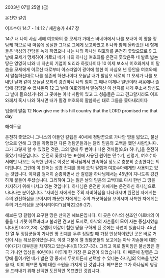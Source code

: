 2003년 07월 25일 (금)

온전한 갈렙



여호수아 14:7 - 14:12 / 새찬송가 447 장


14:7 내 나이 사십 세에 여호와의 종 모세가 가데스 바네아에서 나를 보내어 이 땅을 정탐케 하므로 내 마음에 성실한 그대로 그에게 보고하였고
8 나와 함께 올라갔던 내 형제들은 백성의 간담을 녹게 하였으나 나는 나의 하나님 여호와를 온전히 좇았으므로
9 그 날에 모세가 맹세하여 가로되 네가 나의 하나님 여호와를 온전히 좇았은즉 네 발로 밟는 땅은 영영히 너와 네 자손의 기업이 되리라 하였나이다
10 이제 보소서 어호와께서 이 말씀을 모세에게 이르신 때로부터 이스라엘이 광야에 행한 이 사십오 년 동안을 여호와께서 말씀하신대로 나를 생존케 하셨나이다 오늘날 내가 팔십오 세로되
11 모세가 나를 보내던 날과 같이 오늘날 오히려 강건하니 나의 힘이 그 때나 이제나 일반이라 싸움에나 출입에 감당할 수 있사온즉
12 그 날에 여호와께서 말씀하신 이 산지를 내게 주소서 당신도 그 날에 들으셨거니와 그 곳에는 아낙 사람이 있고 그 성읍들은 크고 견고할지라도 여호와께서 혹시 나와 하시면 내가 필경 여호와의 말씀하신 대로 그들을 쫓아내리이다

입술의 말씀
12 Now give me this hill country that the LORD promised me that day

해석도움





온전히 좇았으니
그나스의 아들인 갈렙은 40세에 정탐꾼으로 가나안 땅을 밟았고, 불신앙으로 인해 그 땅을 악평했던 다른 정탐꾼들과는 달리 믿음의 고백을 했던 사람입니다.  그가 그렇게 할 수 있었던 것은, 그의 말에 두 번이나 나온 것처럼(8,9) 하나님을 온전히 좇았기 때문입니다.  '온전히 좇았다'는 표현에 사용된 원어는 민수기, 신명기, 여호수아서에만 나오는 독특한 단어로 이것은 하나님께서 만족하실 정도로 충분히 순종한다는 의미입니다.  그런데 이 단어는 성경 전체를 통해 오직 갈렙과 여호수아에게만 사용되고 있는 것입니다.  이처럼 철저히 순종하면서 산 갈렙을 하나님께서는 45년이 지나도록 강건하게 붙들어 주셨습니다.  그리하여 그는 젊은 날의 믿음의 고백대로 다시 한번 그 땅을 차지하기 위해 나서고 있는 것입니다.  하나님은 온전한 자에게는 온전하신 하나님으로 나타나는 분이십니다.  "자비한 자에게는 주의 자비하심을 나타내시며 완전한 자에게는 주의 완전하심을 보이시며 깨끗한 자에게는 주의 깨끗하심을 보이시며 사특한 자에게는 주의 거스리심을 보이시리이다"(삼하22:26-27).

헤브론 땅
갈렙이 요구한 땅은 산지인 헤브론입니다.  이 곳은 아낙의 선조인 아르바의 이름을 따 기럇 아르바라고 불리던 견고한 도시로, 아낙의 자손들이 모여 사는 중심지였습니다(민13:22,28).  갈렙이 이같이 험한 땅을 구하게 된 것에는 사연이 있습니다.  45년 전 열 두 정탐꾼들이 가나안 땅 전체를 두루 정탐할 때 가장 인상적이었던 곳은 바로 거인이 사는 헤브론이었습니다.   이것 때문에 열 정탐꾼들의 보고에는 아낙 자손들에 대한 이야기가 대부분을 차지하고 있습니다(민13:27-33).  그리고 이로 말미암은 불신앙은 결국 가나안 입성을 40년이나 미루게 한 가장 큰 요인이 되었습니다.  이 때문에 갈렙은 그 땅에 들어가면 네가 밟은 땅 중에서 무엇이든지 선택할 수 있다는 하나님의 약속을 받았을 때, 이미 헤브론 땅에 대한 소원을 가지게 된 것입니다.  헤브론은 그가 하나님의 영광을 드러내기 위해 선택한 도전적인 목표였던 것입니다.